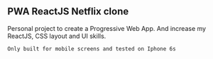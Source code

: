 
## PWA ReactJS Netflix clone

Personal project to create a Progressive Web App.
And increase my ReactJS, CSS layout and UI skills. 

`Only built for mobile screens and tested on Iphone 6s`
